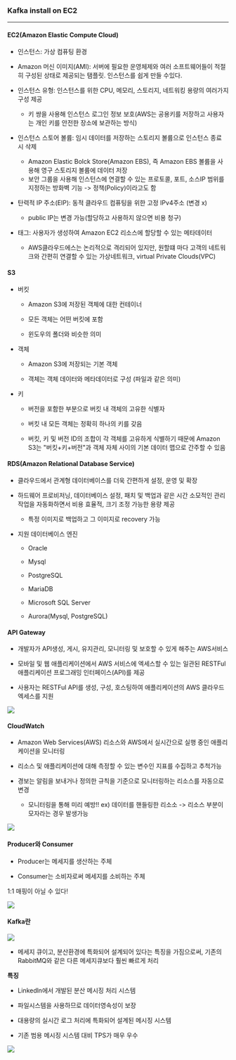 ### Kafka install on EC2

---

 #### EC2(Amazon Elastic Compute Cloud)

- 인스턴스: 가상 컴퓨팅 환경

- Amazon 머신 이미지(AMI): 서버에 필요한 운영체제와 여러 소프트웨어들이 적절히 구성된 상태로 제공되는 탬플릿. 인스턴스를 쉽게 만들 수있다.

- 인스턴스 유형: 인스턴스를 위한 CPU, 메모리, 스토리지, 네트워킹 용량의 여러가지 구성 제공

  - 키 쌍을 사용해 인스턴스 로그인 정보 보호(AWS는 공용키를 저장하고 사용자는 개인 키를 안전한 장소에 보관하는 방식)

- 인스턴스 스토어 볼륨: 임시 데이터를 저장하는 스토리지 볼륨으로 인스턴스 종료 시 삭제

  - Amazon Elastic Bolck Store(Amazon EBS), 즉 Amazon EBS 볼륨을 사용해 영구 스토리지 볼륨에 데이터 저장
  - 보안 그룹을 사용해 인스턴스에 연결할 수 있는 프로토콜, 포트, 소스IP 범위를 지정하는 방화벽 기능 -> 정책(Policy)이라고도 함

- 탄력적 IP 주소(EIP): 동적 클라우드 컴퓨팅을 위한 고정 IPv4주소 (변경 x) 

  - public IP는 변경 가능(할당하고 사용하지 않으면 비용 청구)

- 태그: 사용자가 생성하여 Amazon EC2 리소스에 할당할 수 있는 메타데이터

  - AWS클라우드에스는 논리적으로 격리되어 있지만, 원할떄 마다 고객의 네트워크와 간편히 연결할 수 있는 가상네트워크, virtual Private Clouds(VPC)

#### S3

- 버킷

  - Amazon S3에 저장된 객체에 대한 컨테이너

  - 모든 객체는 어떤 버킷에 포함

  - 윈도우의 폴더와 비슷한 의미

- 객체

  - Amazon S3에 저장되는 기본 객체

  - 객체는 객체 데이터와 메타데이터로 구성 (파일과 같은 의미)

- 키

  - 버전을 포함한 부분으로 버킷 내 객체의 고유한 식별자

  - 버킷 내 모든 객체는 정확히 하나의 키를 갖음

  - 버킷, 키 및 버전 ID의 조합이 각 객체를 고유하게 식별하기 때문에 Amazon S3는 "버킷+키+버전"과 객체 자체 사이의 기본 데이터 맵으로 간주할 수 있음

#### RDS(Amazon Relational Database Service)

- 클라우드에서 관계형 데이터베이스를 더욱 간편하게 설정, 운영 및 확장

- 하드웨어 프로비저닝, 데이터베이스 설정, 패치 및 백업과 같은 시간 소모적인 관리 작업을 자동화하면서 비용 효율적, 크기 조정 가능한 용량 제공

  - 특정 이미지로 백업하고 그 이미지로 recovery 가능 

- 지원 데이터베이스 엔진

  - Oracle

  - Mysql

  - PostgreSQL

  - MariaDB

  - Microsoft SQL Server

  - Aurora(Mysql, PostgreSQL)


#### API Gateway

- 개발자가 API생성, 게시, 유지관리, 모니터링 및 보호할 수 있게 해주는 AWS서비스

- 모바일 및 웹 애플리케이션에서 AWS 서비스에 엑세스할 수 있는 일관된 RESTFul애플리케이션 프로그래밍 인터페이스(API)를 제공

- 사용자는 RESTFul API를 생성, 구성, 호스팅하여 애플리케이션의 AWS 클라우드 엑세스를 지원

<img src="https://user-images.githubusercontent.com/86764734/147407402-c2ae564a-a8a7-4169-848a-b01e9526864c.png"/>

#### CloudWatch

- Amazon Web Services(AWS) 리소스와 AWS에서 실시간으로 실행 중인 애플리케이션을 모니터링

- 리소스 및 애플리케이션에 대해 측정할 수 있는 변수인 지표를 수집하고 추척가능

- 경보는 알림을 보내거나 정의한 규칙을 기준으로 모니터링하는 리소스를 자동으로 변경

  - 모니터링을 통해 미리 예방!!
  ex) 데이터를 핸들링한 리소소 -> 리소스 부분이 모자라는 경우 발생가능 

<img src="https://user-images.githubusercontent.com/86764734/147407511-9d9d9f65-de99-4e84-951b-033ca4dac0cd.png"/>


#### Producer와 Consumer

- Producer는 메세지를 생산하는 주체

- Consumer는 소비자로써 메세지를 소비하는 주체

1:1 매핑이 아닐 수 있다!

<img src="https://user-images.githubusercontent.com/86764734/147407574-3c6518a8-af53-4784-86a1-0b3bc9ba8fef.png"/>

#### Kafka란

<img src="https://user-images.githubusercontent.com/86764734/147407664-19f9552f-4548-43ca-b465-12fb636d1f79.png"/>

- 메세지 큐이고, 분산환경에 특화되어 설계되어 있다는 특징을 가짐으로써, 기존의 RabbitMQ와 같은 다른 메세지큐보다 훨씬 빠르게 처리

**특징**

- Linkedln에서 개발된 분산 메시징 처리 시스템

- 파일시스템을 사용하므로 데이터영속성이 보장

- 대용량의 실시간 로그 처리에 특화되어 설계된 메시징 시스템

- 기존 범용 메시징 시스템 대비 TPS가 매우 우수


<img src="https://user-images.githubusercontent.com/86764734/147407707-bbb15449-d98f-4716-a00d-399103f48f10.png"/>